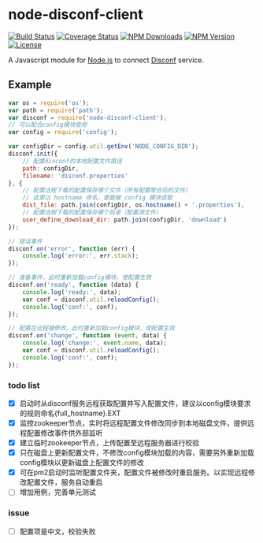 # node-disconf-client

[![Build Status](https://api.travis-ci.org/Corey600/node-disconf-client.svg)](http://travis-ci.org/Corey600/node-disconf-client)
[![Coverage Status](https://coveralls.io/repos/github/Corey600/node-disconf-client/badge.svg)](https://coveralls.io/github/Corey600/node-disconf-client)
[![NPM Downloads](https://img.shields.io/npm/dm/node-disconf-client.svg?style=flat)](https://www.npmjs.org/package/node-disconf-client)
[![NPM Version](http://img.shields.io/npm/v/node-disconf-client.svg?style=flat)](https://www.npmjs.org/package/node-disconf-client)
[![License](https://img.shields.io/npm/l/node-disconf-client.svg?style=flat)](https://www.npmjs.org/package/node-disconf-client)

A Javascript module for
[Node.js](http://nodejs.org)
to connect
[Disconf](https://github.com/knightliao/disconf)
service.

## Example

```javascript
var os = require('os');
var path = require('path');
var disconf = require('node-disconf-client');
// 可以配合config模块使用
var config = require('config');

var configDir = config.util.getEnv('NODE_CONFIG_DIR');
disconf.init({
    // 配置disconf的本地配置文件路径
    path: configDir,
    filename: 'disconf.properties'
}, {
    // 配置远程下载的配置保存哪个文件（所有配置聚合后的文件）
    // 这里以 hostname 命名，使能被 config 模块读取
    dist_file: path.join(configDir, os.hostname() + '.properties'),
    // 配置远程下载的配置保存哪个目录（配置源文件）
    user_define_download_dir: path.join(configDir, 'download')
});

// 错误事件
disconf.on('error', function (err) {
    console.log('error:', err.stack);
});

// 准备事件，此时重新加载config模块，使配置生效
disconf.on('ready', function (data) {
    console.log('ready:', data);
    var conf = disconf.util.reloadConfig();
    console.log('conf:', conf);
});

// 配置在远程被修改，此时重新加载config模块，使配置生效
disconf.on('change', function (event, data) {
    console.log('change:', event.name, data);
    var conf = disconf.util.reloadConfig();
    console.log('conf:', conf);
});
```

### todo list

- [x] 启动时从disconf服务远程获取配置并写入配置文件，建议以config模块要求的规则命名{full_hostname}.EXT
- [x] 监控zookeeper节点，实时将远程配置文件修改同步到本地磁盘文件，提供远程配置修改事件供外部监听
- [x] 建立临时zookeeper节点，上传配置至远程服务器进行校验
- [x] 只在磁盘上更新配置文件，不修改config模块加载的内容，需要另外重新加载config模块以更新磁盘上配置文件的修改
- [x] 可在pm2启动时监听配置文件夹，配置文件被修改时重启服务。以实现远程修改配置文件，服务自动重启
- [ ] 增加用例，完善单元测试

### issue

- [ ] 配置项是中文，校验失败
